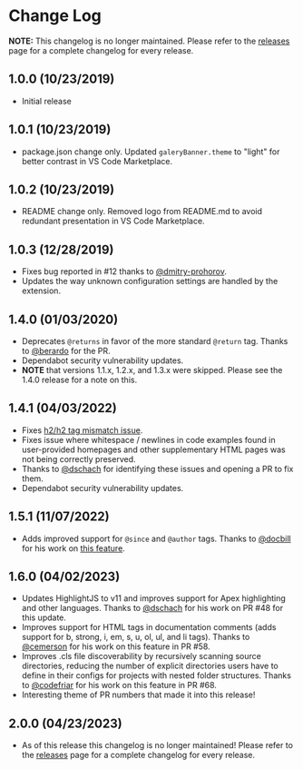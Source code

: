 # Change Log

**NOTE:** This changelog is no longer maintained. Please refer to the [releases](https://github.com/no-stack-dub-sack/apexdox-vs-code/releases) page for a complete changelog for every release.

## 1.0.0 (10/23/2019)

- Initial release

## 1.0.1 (10/23/2019)

- package.json change only. Updated `galeryBanner.theme` to "light" for better contrast in VS Code Marketplace.

## 1.0.2 (10/23/2019)

- README change only. Removed logo from README.md to avoid redundant presentation in VS Code Marketplace.

## 1.0.3 (12/28/2019)

- Fixes bug reported in #12 thanks to [@dmitry-prohorov](https://github.com/dmitry-prohorov).
- Updates the way unknown configuration settings are handled by the extension.

## 1.4.0 (01/03/2020)

- Deprecates `@returns` in favor of the more standard `@return` tag. Thanks to [@berardo](https://github.com/berardo) for the PR.
- Dependabot security vulnerability updates.
- **NOTE** that versions 1.1.x, 1.2.x, and 1.3.x were skipped. Please see the 1.4.0 release for a note on this.

## 1.4.1 (04/03/2022)

- Fixes [h2/h2 tag mismatch issue](https://github.com/no-stack-dub-sack/apexdox-vs-code/pull/45/files).
- Fixes issue where whitespace / newlines in code examples found in user-provided homepages and other supplementary HTML pages was not being correctly preserved.
- Thanks to [@dschach](https://github.com/dschach) for identifying these issues and opening a PR to fix them.
- Dependabot security vulnerability updates.

## 1.5.1 (11/07/2022)

- Adds improved support for `@since` and `@author` tags. Thanks to [@docbill](https://github.com/docbill) for his work on [this feature](https://github.com/no-stack-dub-sack/apexdox-vs-code/pull/55).

## 1.6.0 (04/02/2023)

- Updates HighlightJS to v11 and improves support for Apex highlighting and other languages. Thanks to [@dschach](https://github.com/dschach) for his work on PR #48 for this update.
- Improves support for HTML tags in documentation comments (adds support for b, strong, i, em, s, u, ol, ul, and li tags). Thanks to [@cemerson](https://github.com/cemerson) for his work on this feature in PR #58.
- Improves .cls file discoverability by recursively scanning source directories, reducing the number of explicit directories users have to define in their configs for projects with nested folder structures. Thanks to [@codefriar](https://github.com/codefriar) for his work on this feature in PR #68.
- Interesting theme of PR numbers that made it into this release!

## 2.0.0 (04/23/2023)
- As of this release this changelog is no longer maintained! Please refer to the [releases](https://github.com/no-stack-dub-sack/apexdox-vs-code/releases) page for a complete changelog for every release.